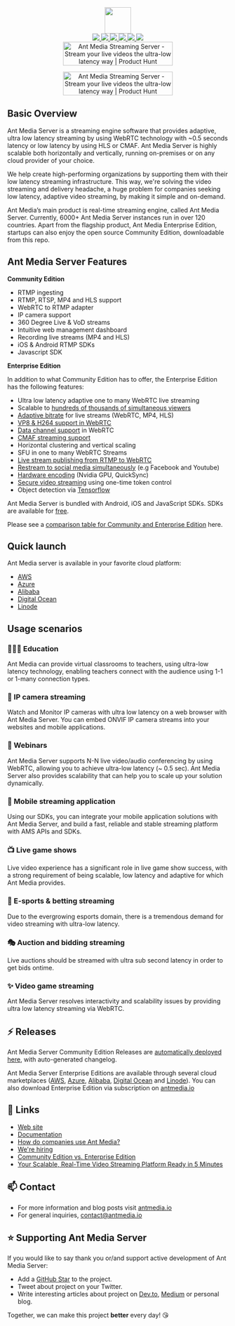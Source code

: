 <div align='center'>
   <img src="https://user-images.githubusercontent.com/54481799/95862105-16cb0e00-0d6b-11eb-9087-88888889825d.png" height="60">
</div>

<div align='center'>
   <a href="https://maven-badges.herokuapp.com/maven-central/io.antmedia/ant-media-server">
    <img src="https://maven-badges.herokuapp.com/maven-central/io.antmedia/ant-media-server/badge.svg"/>
   </a>
   <a href="https://sonarcloud.io/dashboard?id=io.antmedia%3Aant-media-server">
    <img src="https://sonarcloud.io/api/project_badges/measure?project=io.antmedia%3Aant-media-server&metric=alert_status"/>
   </a>
   <a href="https://in.linkedin.com/company/antmedia">
    <img src="https://img.shields.io/badge/LinkedIn-0077B5?style=social"/>
   </a>
   <a href="https://twitter.com/antmedia_io">
    <img src="https://img.shields.io/twitter/follow/antmedia_io?style=social"/>
   </a>
   <a href="https://travis-ci.org/ant-media/Ant-Media-Server">
    <img src="https://travis-ci.org/ant-media/Ant-Media-Server.svg?branch=master"/>
   </a>
   <a href="https://github.com/ant-media/Ant-Media-Server/blob/master/COMMUNITY_EDITION_LICENSE">
    <img src="https://img.shields.io/badge/license-Apache-blue"/>
   </a>
</div>

<div align="center">
<a href="https://www.producthunt.com/posts/ant-media-streaming-server?utm_source=badge-featured&utm_medium=badge&utm_souce=badge-ant&#0045;media&#0045;streaming&#0045;server" target="_blank"><img src="https://api.producthunt.com/widgets/embed-image/v1/top-post-badge.svg?post_id=334960&theme=light&period=daily" alt="Ant&#0032;Media&#0032;Streaming&#0032;Server - Stream&#0032;your&#0032;live&#0032;videos&#0032;the&#0032;ultra&#0045;low&#0032;latency&#0032;way | Product Hunt" style="width: 250px; height: 54px;" width="160" height="35" /></a>

<a href="https://www.producthunt.com/posts/ant-media-streaming-server?utm_source=badge-featured&utm_medium=badge&utm_souce=badge-ant&#0045;media&#0045;streaming&#0045;server" target="_blank"><img src="https://api.producthunt.com/widgets/embed-image/v1/top-post-topic-badge.svg?post_id=365190&theme=light&period=monthly&topic_id=267" alt="Ant&#0032;Media&#0032;Streaming&#0032;Server - Stream&#0032;your&#0032;live&#0032;videos&#0032;the&#0032;ultra&#0045;low&#0032;latency&#0032;way | Product Hunt" style="width: 250px; height: 54px;" width="160" height="35" /></a> <br />
</div>


## Basic Overview

Ant Media Server is a streaming engine software that provides adaptive, ultra low latency streaming by using WebRTC technology with ~0.5 seconds latency or low latency by using HLS or CMAF. Ant Media Server is highly scalable both horizontally and vertically, running on-premises or on any cloud provider of your choice.

We help create high-performing organizations by supporting them with their low latency streaming infrastructure. This way, we're solving the video streaming and delivery headache, a huge problem for companies seeking low latency, adaptive video streaming, by making it simple and on-demand.

Ant Media’s main product is real-time streaming engine, called Ant Media Server. Currently, 6000+ Ant Media Server instances run in over 120 countries. Apart from the flagship product, Ant Media Enterprise Edition, startups can also enjoy the open source Community Edition, downloadable from this repo. 

## Ant Media Server Features

**Community Edition**

 * RTMP ingesting
 * RTMP, RTSP, MP4 and HLS support	
 * WebRTC to RTMP adapter
 * IP camera support
 * 360 Degree Live & VoD streams
 * Intuitive web management dashboard
 * Recording live streams (MP4 and HLS)
 * iOS & Android RTMP SDKs
 * Javascript SDK

**Enterprise Edition**

In addition to what Community Edition has to offer, the Enterprise Edition has the following features: 

 * Ultra low latency adaptive one to many WebRTC live streaming 
 * Scalable to [hundreds of thousands of simultaneous viewers](https://antmedia.io/ultimate-guide-for-webrtc-hero-with-ant-media-server/)
 * [Adaptive bitrate](https://antmedia.io/adaptive-bitrate-streaming/) for live streams (WebRTC, MP4, HLS)
 * [VP8 & H264 support in WebRTC](https://antmedia.io/webrtc-vp8-data-channel-and-4k-60fps-support/)
 * [Data channel support](https://antmedia.io/exchange-data-easily-using-webrtc-data-channels/) in WebRTC
 * [CMAF streaming support](https://antmedia.io/cmaf-streaming/)
 * Horizontal clustering and vertical scaling 
 * SFU in one to many WebRTC Streams
 * [Live stream publishing from RTMP to WebRTC](https://antmedia.io/start-your-live-video-stream-with-webrtc-and-make-it-available-to-watch-with-dash-and-hls/)
 * [Restream to social media simultaneously](https://antmedia.io/how-to-publish-live-stream-in-social-media/) (e.g Facebook and Youtube)
 * [Hardware encoding](https://antmedia.io/unknown-5-webrtc-stream-features/) (Nvidia GPU, QuickSync)
 * [Secure video streaming](https://antmedia.io/secure-video-streaming/) using one-time token control
 * Object detection via [Tensorflow](https://antmedia.io/object-detection-with-tensorflow/)
 
Ant Media Server is bundled with Android, iOS and JavaScript SDKs. SDKs are available for [free](https://antmedia.io/free-webrtc-android-ios-sdk/).

Please see a [comparison table for Community and Enterprise Edition](https://github.com/ant-media/Ant-Media-Server/wiki#community-edition--enterprise-edition) here.

## Quick launch

Ant Media server is available in your favorite cloud platform:

* [AWS](https://aws.amazon.com/marketplace/pp/prodview-464ritgzkzod6?sr=0-1&ref_=beagle&applicationId=AWSMPContessa)
* [Azure](https://azuremarketplace.microsoft.com/en-us/marketplace/apps?search=Ant%20Media%20Server&page=1)
* [Alibaba](https://marketplace.alibabacloud.com/products/56712002/Ant_Media_Server_Enterprise_2_2_1-sgcmjj00025347.html)
* [Digital Ocean](https://marketplace.digitalocean.com/apps/antmedia-server-enterprise-edition-3) 
* [Linode](https://www.linode.com/marketplace/apps/ant-media/ant-media-community-edition/)

 
## Usage scenarios
### 👨🏽‍💻 Education
Ant Media can provide virtual classrooms to teachers, using ultra-low latency technology, enabling teachers connect with the audience using 1-1 or 1-many connection types.

### 🤖 IP camera streaming
Watch and Monitor IP cameras with ultra low latency on a web browser with Ant Media Server. You can embed ONVIF IP camera streams into your websites and mobile applications.

### 🙇 Webinars
Ant Media Server supports N-N live video/audio conferencing by using WebRTC, allowing you to achieve ultra-low latency (~ 0.5 sec). Ant Media Server also provides scalability that can help you to scale up your solution dynamically.

### 👾 Mobile streaming application
Using our SDKs, you can integrate your mobile application solutions with Ant Media Server, and build a fast, reliable and stable streaming platform with AMS APIs and SDKs.

### 📺 Live game shows
Live video experience has a significant role in live game show success, with a strong requirement of being scalable, low latency and adaptive for which Ant Media provides.

### 🎯 E-sports & betting streaming
Due to the evergrowing esports domain, there is a tremendous demand for video streaming with ultra-low latency.

### 🎭 Auction and bidding streaming
Live auctions should be streamed with ultra sub second latency in order to get bids ontime.

### ✨ Video game streaming
Ant Media Server resolves interactivity and scalability issues by providing ultra low latency streaming via WebRTC.


## ⚡ Releases

Ant Media Server Community Edition Releases are [automatically deployed here](https://github.com/ant-media/Ant-Media-Server/releases), with auto-generated changelog. 

Ant Media Server Enterprise Editions are available through several cloud marketplaces ([AWS](https://aws.amazon.com/marketplace/pp/prodview-464ritgzkzod6?sr=0-1&ref_=beagle&applicationId=AWSMPContessa), [Azure](https://azuremarketplace.microsoft.com/en-us/marketplace/apps?search=Ant%20Media%20Server&page=1), [Alibaba](https://marketplace.alibabacloud.com/products/56712002/Ant_Media_Server_Enterprise_2_2_1-sgcmjj00025347.html), [Digital Ocean](https://marketplace.digitalocean.com/apps/antmedia-server-enterprise-edition-3) and [Linode](https://www.linode.com/marketplace/apps/ant-media/ant-media-community-edition/)). You can also download Enterprise Edition via subscription on [antmedia.io](https://antmedia.io)

## 🌱 Links

* [Web site](https://antmedia.io)
* [Documentation](https://github.com/ant-media/Ant-Media-Server/wiki)
* [How do companies use Ant Media?](https://antmedia.io/case-studies/)
* [We're hiring](https://angel.co/company/ant-media-1)
* [Community Edition vs. Enterprise Edition](https://github.com/ant-media/Ant-Media-Server/wiki#community-edition--enterprise-edition) 
* [Your Scalable, Real-Time Video Streaming Platform Ready in 5 Minutes](https://www.youtube.com/watch?v=y7bP0u0jQRQ)
 
## 📫 Contact

* For more information and blog posts visit [antmedia.io](https://antmedia.io/blog/)
* For general inquiries, [contact@antmedia.io](mailto:contact@antmedia.io)

## ⭐️ Supporting Ant Media Server

If you would like to say thank you or/and support active development of Ant Media Server: 

* Add a [GitHub Star](https://github.com/ant-media/Ant-Media-Server/) to the project.
* Tweet about project on your Twitter.
* Write interesting articles about project on [Dev.to](https://dev.to/), [Medium](https://medium.com/) or personal blog.

Together, we can make this project **better** every day! 😘
